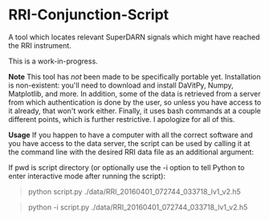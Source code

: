# RRI-Conjunction-Script
A tool which locates relevant SuperDARN signals which might have reached the RRI instrument.

This is a work-in-progress.

**Note**
This tool has *not* been made to be specifically portable yet. Installation 
is non-existent: you'll need to download and install DaVitPy, Numpy,
Matplotlib, and more. In addition, some of the data is retrieved from a server
from which authentication is done by the user, so unless you have access to it
already, that won't work either. Finally, it uses bash commands at a couple
different points, which is further restrictive. I apologize for all of this.

**Usage**
If you happen to have a computer with all the correct software and you have
access to the data server, the script can be used by calling it at the 
command line with the desired RRI data file as an additional argument:

If pwd is script directory (or optionally use the -i option to tell Python
to enter interactive mode after running the script):
> python script.py ./data/RRI_20160401_072744_033718_lv1_v2.h5

> python -i script.py ./data/RRI_20160401_072744_033718_lv1_v2.h5
